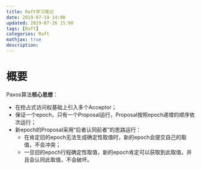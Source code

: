 ```yaml
---
title: Raft学习笔记
date: 2019-07-19 14:00
updated: 2019-07-26 15:00
tags: [Raft]
categories: Raft
mathjax: true
description: 
---
```


# 概要

Paxos算法**核心思想**：

- 在抢占式访问权基础上引入多个Acceptor；
- 保证一个epoch，只有一个Proposal运行，Proposal按照epoch递增的顺序依次运行；
- 新epoch的Proposal采用“后者认同前者”的思路运行：
  - 在肯定旧的epoch无法生成确定性取值时，新的epoch会提交自己的取值，不会冲突；
  - 一旦旧的epoch行程确定性取值，新的epoch肯定可以获取到此取值，并且会认同此取值，不会破坏。